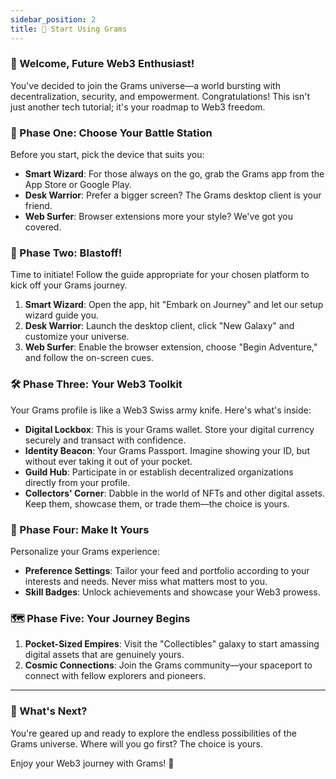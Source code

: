 ```yaml
---
sidebar_position: 2
title: 💫 Start Using Grams
---
```


### 🎉 Welcome, Future Web3 Enthusiast!

You've decided to join the Grams universe—a world bursting with decentralization, security, and empowerment. Congratulations! This isn't just another tech tutorial; it's your roadmap to Web3 freedom.

### 📱 Phase One: Choose Your Battle Station

Before you start, pick the device that suits you:

- **Smart Wizard**: For those always on the go, grab the Grams app from the App Store or Google Play.
- **Desk Warrior**: Prefer a bigger screen? The Grams desktop client is your friend. 
- **Web Surfer**: Browser extensions more your style? We've got you covered.

### 🚀 Phase Two: Blastoff!

Time to initiate! Follow the guide appropriate for your chosen platform to kick off your Grams journey.

1. **Smart Wizard**: Open the app, hit "Embark on Journey" and let our setup wizard guide you.
2. **Desk Warrior**: Launch the desktop client, click "New Galaxy" and customize your universe.
3. **Web Surfer**: Enable the browser extension, choose "Begin Adventure," and follow the on-screen cues.

### 🛠️ Phase Three: Your Web3 Toolkit

Your Grams profile is like a Web3 Swiss army knife. Here's what's inside:

- **Digital Lockbox**: This is your Grams wallet. Store your digital currency securely and transact with confidence.
- **Identity Beacon**: Your Grams Passport. Imagine showing your ID, but without ever taking it out of your pocket.
- **Guild Hub**: Participate in or establish decentralized organizations directly from your profile.
- **Collectors' Corner**: Dabble in the world of NFTs and other digital assets. Keep them, showcase them, or trade them—the choice is yours.

### 🎨 Phase Four: Make It Yours

Personalize your Grams experience:

- **Preference Settings**: Tailor your feed and portfolio according to your interests and needs. Never miss what matters most to you.
- **Skill Badges**: Unlock achievements and showcase your Web3 prowess.

### 🗺️ Phase Five: Your Journey Begins

1. **Pocket-Sized Empires**: Visit the "Collectibles" galaxy to start amassing digital assets that are genuinely yours.
2. **Cosmic Connections**: Join the Grams community—your spaceport to connect with fellow explorers and pioneers.

---

### 🌌 What's Next?

You're geared up and ready to explore the endless possibilities of the Grams universe. Where will you go first? The choice is yours.

Enjoy your Web3 journey with Grams! 🌠
